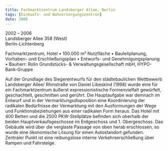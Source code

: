 ```yaml
---
title: Fachmarktzentrum Landsberger Allee, Berlin
tags: [Einkaufs- und Nahversorgungszentren]
date: 2006
---
```

2002 – 2006<br/>
Landsberger Allee 358 (West)<br/>
Berlin-Lichtenberg

Fachmarktzentrum, Hotel
• 100.000 m² Nutzfläche
• Bauleitplanung, Vorhaben- und Erschließungsplan
• Entwurfs- und Genehmigungsplanung
• Bauherr: Rolin Grundstücks- & Verwaltungsgesellschaft mbH, HYPO-Bank-Gruppe

Auf der Grundlage des Siegerentwurfs für den städtebaulichen Wettbewerb Landsberger Allee/ Rhinstraße
von Daniel Libeskind (1998) wurde eine für ein Fachmarktzentrum äußerst expressionistische Formenvielfalt gewürfelt,
geschachtelt, geschnitten und gerührt.
Die Hauptaufgabe war demnach im Entwurf und in der Vermarktungsdisposition eine Koordinierung der radikalen Bedürfnisse
der Vermarktung mit den Ausformungen der Wege und Funktionsbeziehungen aus einer radikalen Form heraus.
Das Hotel mit 400 Betten und die 2500 PKW-Stellplätze befinden sich oberhalb der beiden Hauptverkaufsgeschosse im
Erdgeschoss und 1. Obergeschoss. Das Gebäude wird über die verglaste Passage von oben herab erschlossen, so wurde eine
ökonomische Lösung für einen Autostandort  gefunden. Zentraler Punkt ist eine reibungslose interne Verkehrserschließung
über Rampen und Fahrsteige.
